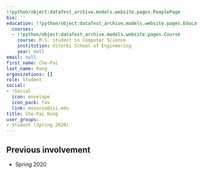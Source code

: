 ```yaml
---
!!python/object:datafest_archive.models.website.pages.PeoplePage
bio: ''
education: !!python/object:datafest_archive.models.website.pages.Education
  courses:
  - !!python/object:datafest_archive.models.website.pages.Course
    course: M.S. student in Computer Science
    institution: Viterbi School of Engineering
    year: null
email: null
first_name: Che-Pai
last_name: Kung
organizations: []
role: Student
social:
- !Social
  icon: envelope
  icon_pack: fas
  link: mosorio@isi.edu
title: Che-Pai Kung
user_groups:
- Student (Spring 2020)
---
```



## Previous involvement

* Spring 2020

